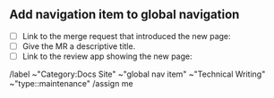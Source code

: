 ## Add navigation item to global navigation

- [ ] Link to the merge request that introduced the new page:
- [ ] Give the MR a descriptive title.
- [ ] Link to the review app showing the new page:

/label ~"Category:Docs Site" ~"global nav item" ~"Technical Writing" ~"type::maintenance"
/assign me
